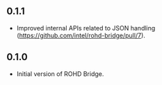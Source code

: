 ## 0.1.1

- Improved internal APIs related to JSON handling (<https://github.com/intel/rohd-bridge/pull/7>).

## 0.1.0

- Initial version of ROHD Bridge.
